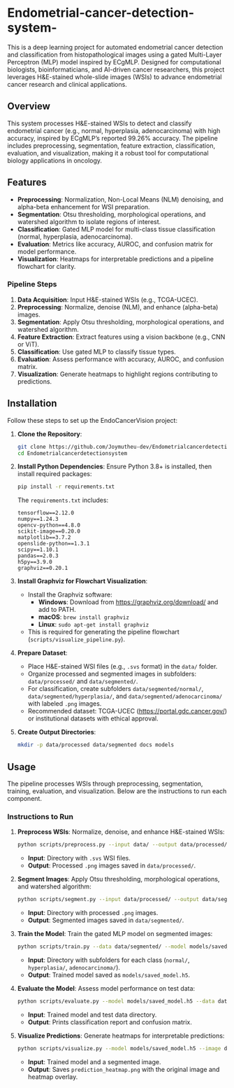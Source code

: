 # Endometrial-cancer-detection-system-

This is a deep learning project for automated endometrial cancer detection and classification from histopathological images using a gated Multi-Layer Perceptron (MLP) model inspired by ECgMLP. Designed for computational biologists, bioinformaticians, and AI-driven cancer researchers, this project leverages H&E-stained whole-slide images (WSIs) to advance endometrial cancer research and clinical applications.

## Overview
This system processes H&E-stained WSIs to detect and classify endometrial cancer (e.g., normal, hyperplasia, adenocarcinoma) with high accuracy, inspired by ECgMLP’s reported 99.26% accuracy. The pipeline includes preprocessing, segmentation, feature extraction, classification, evaluation, and visualization, making it a robust tool for computational biology applications in oncology.

## Features
- **Preprocessing**: Normalization, Non-Local Means (NLM) denoising, and alpha-beta enhancement for WSI preparation.
- **Segmentation**: Otsu thresholding, morphological operations, and watershed algorithm to isolate regions of interest.
- **Classification**: Gated MLP model for multi-class tissue classification (normal, hyperplasia, adenocarcinoma).
- **Evaluation**: Metrics like accuracy, AUROC, and confusion matrix for model performance.
- **Visualization**: Heatmaps for interpretable predictions and a pipeline flowchart for clarity.

### Pipeline Steps
1. **Data Acquisition**: Input H&E-stained WSIs (e.g., TCGA-UCEC).
2. **Preprocessing**: Normalize, denoise (NLM), and enhance (alpha-beta) images.
3. **Segmentation**: Apply Otsu thresholding, morphological operations, and watershed algorithm.
4. **Feature Extraction**: Extract features using a vision backbone (e.g., CNN or ViT).
5. **Classification**: Use gated MLP to classify tissue types.
6. **Evaluation**: Assess performance with accuracy, AUROC, and confusion matrix.
7. **Visualization**: Generate heatmaps to highlight regions contributing to predictions.

## Installation
Follow these steps to set up the EndoCancerVision project:

1. **Clone the Repository**:
   ```bash
   git clone https://github.com/Joymutheu-dev/Endometrialcancerdetectionsystem.git
   cd Endometrialcancerdetectionsystem

2. **Install Python Dependencies**:
   Ensure Python 3.8+ is installed, then install required packages:
   ```bash
   pip install -r requirements.txt
   ```
   The `requirements.txt` includes:
   ```
   tensorflow==2.12.0
   numpy==1.24.3
   opencv-python==4.8.0
   scikit-image==0.20.0
   matplotlib==3.7.2
   openslide-python==1.3.1
   scipy==1.10.1
   pandas==2.0.3
   h5py==3.9.0
   graphviz==0.20.1
   ```

3. **Install Graphviz for Flowchart Visualization**:
   - Install the Graphviz software:
     - **Windows**: Download from https://graphviz.org/download/ and add to PATH.
     - **macOS**: `brew install graphviz`
     - **Linux**: `sudo apt-get install graphviz`
   - This is required for generating the pipeline flowchart (`scripts/visualize_pipeline.py`).

4. **Prepare Dataset**:
   - Place H&E-stained WSI files (e.g., `.svs` format) in the `data/` folder.
   - Organize processed and segmented images in subfolders: `data/processed/` and `data/segmented/`.
   - For classification, create subfolders `data/segmented/normal/`, `data/segmented/hyperplasia/`, and `data/segmented/adenocarcinoma/` with labeled `.png` images.
   - Recommended dataset: TCGA-UCEC (https://portal.gdc.cancer.gov/) or institutional datasets with ethical approval.

5. **Create Output Directories**:
   ```bash
   mkdir -p data/processed data/segmented docs models
   ```

## Usage
The pipeline processes WSIs through preprocessing, segmentation, training, evaluation, and visualization. Below are the instructions to run each component.

### Instructions to Run
1. **Preprocess WSIs**:
   Normalize, denoise, and enhance H&E-stained WSIs:
   ```bash
   python scripts/preprocess.py --input data/ --output data/processed/
   ```
   - **Input**: Directory with `.svs` WSI files.
   - **Output**: Processed `.png` images saved in `data/processed/`.

2. **Segment Images**:
   Apply Otsu thresholding, morphological operations, and watershed algorithm:
   ```bash
   python scripts/segment.py --input data/processed/ --output data/segmented/
   ```
   - **Input**: Directory with processed `.png` images.
   - **Output**: Segmented images saved in `data/segmented/`.

3. **Train the Model**:
   Train the gated MLP model on segmented images:
   ```bash
   python scripts/train.py --data data/segmented/ --model models/saved_model.h5
   ```
   - **Input**: Directory with subfolders for each class (`normal/`, `hyperplasia/`, `adenocarcinoma/`).
   - **Output**: Trained model saved as `models/saved_model.h5`.

4. **Evaluate the Model**:
   Assess model performance on test data:
   ```bash
   python scripts/evaluate.py --model models/saved_model.h5 --data data/segmented/
   ```
   - **Input**: Trained model and test data directory.
   - **Output**: Prints classification report and confusion matrix.

5. **Visualize Predictions**:
   Generate heatmaps for interpretable predictions:
   ```bash
   python scripts/visualize.py --model models/saved_model.h5 --image data/segmented/sample.png
   ```
   - **Input**: Trained model and a segmented image.
   - **Output**: Saves `prediction_heatmap.png` with the original image and heatmap overlay.




